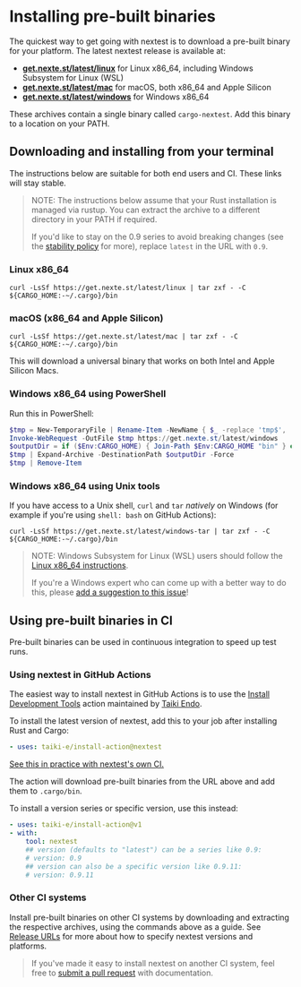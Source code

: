 # Installing pre-built binaries

The quickest way to get going with nextest is to download a pre-built binary for your platform. The latest nextest release is available at:
* [**get.nexte.st/latest/linux**](https://get.nexte.st/latest/linux) for Linux x86_64, including Windows Subsystem for Linux (WSL)
* [**get.nexte.st/latest/mac**](https://get.nexte.st/latest/mac) for macOS, both x86_64 and Apple Silicon
* [**get.nexte.st/latest/windows**](https://get.nexte.st/latest/windows) for Windows x86_64

These archives contain a single binary called `cargo-nextest`. Add this binary to a location on your PATH.

## Downloading and installing from your terminal

The instructions below are suitable for both end users and CI. These links will stay stable.

> NOTE: The instructions below assume that your Rust installation is managed via rustup. You can extract the archive to a different directory in your PATH if required.
>
> If you'd like to stay on the 0.9 series to avoid breaking changes (see the [stability policy](stability.md) for more), replace `latest` in the URL with `0.9`.

### Linux x86_64

```
curl -LsSf https://get.nexte.st/latest/linux | tar zxf - -C ${CARGO_HOME:-~/.cargo}/bin
```

### macOS (x86_64 and Apple Silicon)

```
curl -LsSf https://get.nexte.st/latest/mac | tar zxf - -C ${CARGO_HOME:-~/.cargo}/bin
```

This will download a universal binary that works on both Intel and Apple Silicon Macs.

### Windows x86_64 using PowerShell

Run this in PowerShell:

```powershell
$tmp = New-TemporaryFile | Rename-Item -NewName { $_ -replace 'tmp$', 'zip' } -PassThru
Invoke-WebRequest -OutFile $tmp https://get.nexte.st/latest/windows
$outputDir = if ($Env:CARGO_HOME) { Join-Path $Env:CARGO_HOME "bin" } else { "~/.cargo/bin" }
$tmp | Expand-Archive -DestinationPath $outputDir -Force
$tmp | Remove-Item
```

### Windows x86_64 using Unix tools

If you have access to a Unix shell, `curl` and `tar` *natively* on Windows (for example if you're using `shell: bash` on GitHub Actions):

```
curl -LsSf https://get.nexte.st/latest/windows-tar | tar zxf - -C ${CARGO_HOME:-~/.cargo}/bin
```

> NOTE: Windows Subsystem for Linux (WSL) users should follow the [Linux x86_64 instructions](#linux-x86_64).
>
> If you're a Windows expert who can come up with a better way to do this, please [add a suggestion to this issue](https://github.com/nextest-rs/nextest/issues/31)!

## Using pre-built binaries in CI

Pre-built binaries can be used in continuous integration to speed up test runs.

### Using nextest in GitHub Actions

The easiest way to install nextest in GitHub Actions is to use the [Install Development Tools](https://github.com/marketplace/actions/install-development-tools) action maintained by [Taiki Endo](https://github.com/taiki-e).

To install the latest version of nextest, add this to your job after installing Rust and Cargo:

```yml
- uses: taiki-e/install-action@nextest
```

[See this in practice with nextest's own CI.](https://github.com/nextest-rs/nextest/blob/5b59a5c5d1a051ce651e5d632c93a849f97a9d4b/.github/workflows/ci.yml#L101-L102)

The action will download pre-built binaries from the URL above and add them to `.cargo/bin`.

To install a version series or specific version, use this instead:

```yml
- uses: taiki-e/install-action@v1
- with:
    tool: nextest
    ## version (defaults to "latest") can be a series like 0.9:
    # version: 0.9
    ## version can also be a specific version like 0.9.11:
    # version: 0.9.11
```

### Other CI systems

Install pre-built binaries on other CI systems by downloading and extracting the respective archives, using the commands above as a guide. See [Release URLs](release-urls.md) for more about how to specify nextest versions and platforms.

> If you've made it easy to install nextest on another CI system, feel free to [submit a pull request] with documentation.

[submit a pull request]: https://github.com/nextest-rs/nextest/pulls
